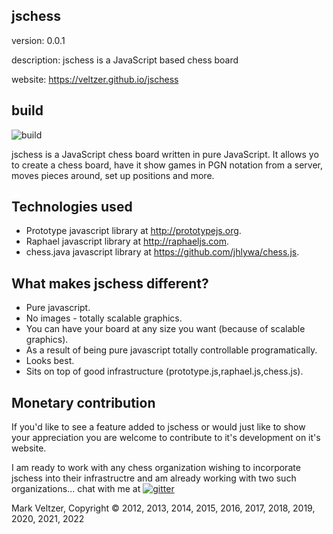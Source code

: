 ## jschess

version: 0.0.1

description: jschess is a JavaScript based chess board

website: https://veltzer.github.io/jschess

## build

![build](https://github.com/veltzer/jschess/workflows/build/badge.svg)

jschess is a JavaScript chess board written in pure JavaScript.
It allows yo to create a chess board, have it show games in PGN
notation from a server, moves pieces around, set up positions
and more.

Technologies used
-----------------
* Prototype javascript library at http://prototypejs.org.
* Raphael javascript library at http://raphaeljs.com.
* chess.java javascript library at https://github.com/jhlywa/chess.js.

What makes jschess different?
-----------------------------
* Pure javascript.
* No images - totally scalable graphics.
* You can have your board at any size you want (because of scalable graphics).
* As a result of being pure javascript totally controllable programatically.
* Looks best.
* Sits on top of good infrastructure (prototype.js,raphael.js,chess.js).

Monetary contribution
---------------------
If you'd like to see a feature added to jschess or would just like to show
your appreciation you are welcome to contribute to it's development on it's website.

I am ready to work with any chess organization wishing to incorporate jschess
into their infrastructre and am already working with two such organizations...
chat with me at [![gitter](https://badges.gitter.im/Join%20Chat.svg)](https://gitter.im/veltzer/mark.veltzer)

Mark Veltzer, Copyright © 2012, 2013, 2014, 2015, 2016, 2017, 2018, 2019, 2020, 2021, 2022

